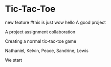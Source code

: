 # Tic-Tac-Toe

new feature
#this is just wow
hello A good project


A project assignment collaboration

Creating a normal tic-tac-toe game

Nathaniel, Kelvin, Peace, Sandrine, Lewis

We start


